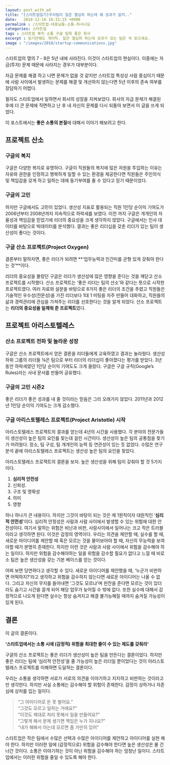 ```yaml
---
layout: post_with_ad
title: "[스타트업일기]우리팀이 일은 열심히 하는데 왜 성과가 없지.."
date:   2018-12-16 16:31:15 +0900
permalink : /스타트업-대표님들-소통-하시나요
categories: 스타트업
tags : 스타트업 복지 소통 구글 팀웍 좋은 회사
excerpt : 읽기만해도 개이득. 일은 열심히 하는데 성과가 있는 팀은 꼭 읽으세요. 
image : "/images/2018/startup-communications.jpg"
---
```


스타트업의 열의 7 - 8은 5년 내에 사라진다. 이것이 스타트업의 현실이다. 이중에는 자금(투자) 문제 때문에 사라지는 경우가 대부분이다. 

자금 문제를 해결 하고 나면 문제가 없을 것 같지만 스타트업 특성상 사람 중심이기 때문에 사람 사이에서 발생하는 문제를 해결 및 개선하지 않는다면 5년 이후의 존속 여부를 장담하기 어렵다.

필자도 스타트업에서 일하면서 회사의 성장을 지켜보았다. 회사의 자금 문제가 해결된 후에 더 큰 문제에 직면하고 난 후 내 자신의 문제를 다시 되돌아 보면서 이 글을 쓰게 되었다.

이 포스트에서는 **좋은 소통의 본질**에 대해서 이야기 해보려고 한다.

## **프로젝트 산소**

### **구글의 복지**
구글은 다양한 복지로 유명하다. 구글이 직원들의 복지에 많은 자원을 투입하는 이유는 자유와 권한을 인정하고 행복하게 일할 수 있는 환경을 제공한다면 직원들은 주인의식 및 책임감을 갖게 하고 일하는 데에 동기부여를 줄 수 있다고 믿기 때문이었다.

### **구글의 고민**

하지만 구글에서도 고민이 있었다. 생산성 지표로 활용되는 직원 1인당 순이익 기여도가 2006년부터 2008년까지 지속적으로 하락세를 보였다. 이전 까지 구글은 개개인의 자율성과 책임감을 믿었기에 리더의 중요성을 크게 생각하지 않았다. 구글에서는 인사 데이터를 바탕으로 빅데이터를 분석했다. 결과는 좋은 리더십을 갖춘 리더가 있는 팀이 생산성이 좋다는 것이다.

### **구글 산소 프로젝트(Project Oxygen)**

결론부터 말하자면, 좋은 리더가 되려면 **‘업무능력과 인간미를 균형 있게 갖춰야 한다는 것’**이다. 

리더의 중요성을 몰랐던 구글은 리더가 생산성에 많은 영향을 준다는 것을 깨닫고 산소프로젝트를 시작했다. 산소 프로젝트는 ‘좋은 리더는 팀의 산소’와 같다는 뜻으로 시작한 프로젝트였다. 여러 자료와 설문을 바탕으로 8가지 좋은 리더의 조건을 추렸고 직원들은 기술적인 우수성(전문성)을 가진 리더보다 1대 1 미팅을 자주 만들어 대화하고, 직원들의 삶과 경력관리에 관심을 가져주는 리더를 선호한다는 것을 알게 되었다. 산소 프로젝트는 **리더의 중요성을 일깨워 준 프로젝트**였다.

## **프로젝트 아리스토텔레스**

### **산소 프로젝트 전파 및 놀라운 성장**
구글은 산소 프로젝트에서 얻은 결론을 리더들에게 교육하였고 결과는 놀라웠다. 생산성 하위 그룹의 리더들 ¾은 팀으로 부터 리더의 리더십이 좋아졌다는 평가를 받았다. 3년 동안 하락세였던 1인당 순이익 기여도도 크게 올랐다. 구글은 구글 규칙(Google’s Rules)라는 사내 문서를 만들어 공유했다.

### **구글의 고민 시즌2**
좋은 리더가 좋은 성과를 내 줄 것이라는 믿음은 그리 오래가지 않았다. 2011년과 2012년 1인당 순이익 기여도는 크게 감소했다. 

### **구글 아리스토텔레스 프로젝트(Project Aristotle) 시작**

아리스토텔레스 프로젝트의 결과를 얻는데 4년의 시간을 사용했다. 각 분야의 전문가들이 생산성이 높은 팀의 요인를 찾는데 걸린 시간이다. 생산성이 높은 팀의 공통점을 찾기가 어려웠다. 장소, 팀 구성, 팀 개개인의 능력 등 연관성이 있는 듯 없었다. 수많은 연구 분석 끝에 아리스토텔레스 프로젝트는 생산성 높은 팀의 요인을 찾았다.

아리스토텔레스 프로젝트의 결론을 보자. 높은 생산성을 위해 팀이 갖춰야 할 것 5가지이다.

1. **심리적 안전성** 
1. 신뢰성.
1. 구조 및 명확성
1. 의미 
1. 영향

하나 하나가 큰 내용이다. 하지만 그것이 바탕이 되는 것은 제 1원칙이자 대원칙인 ‘**심리적 안전성**'이다. 심리적 안정성은 사람과 사람 사이에서 발생할 수 있는 위험에 대한 안전성이다. 여기서 말하는 위험은 비난과 비판, 사람사이에서 일어나는 크고 작은 트러블이라고 생각하면 된다. 이것은 감정의 영역이다. 우리는 의견을 제안할 때, 실수를 할 때, 새로운 아이디어를 제안할 때 혹은 모르는 것을 물어보아야 할 때, 자신의 무능력을 보여야할 때가 분명히 존재한다. 하지만 이런 것은 사람과 사람 사이에서 위험을 감수해야 하는 일이다. 하지만 위험을 감수해야하는 일을 위험을 감수할 필요가 없다고 느낄 때 비로소 팀은 높은 생산성을 갖는 기본 베이스를 얻는 것이다.

어찌 보면 당연하다고 생각할 수 있다. 새로운 아이디어를 제안했을 때, ‘누군가 비판하면 어떡하지?’라고 생각하고 위험을 감수하지 않는다면 새로운 아이디어는 나올 수 없다. 그리고 자신의 무지를 들어내면 ‘그것도 모르냐'며 핀잔을 준다면 모르는 것이 있더라도 숨기고 시간을 끌게 되어 해당 업무가 늦어질 수 밖에 없다. 또한 실수에 대해서 감정적으로 나오게 된다면 실수는 항상 숨겨지고 해결 불가능해질 때까지 숨겨질 가능성이 있게 된다.

## **결론**

이 글의 결론이다.

**‘스타트업에서는 소통 시에 (감정적) 위험을 최대한 줄이 수 있는 제도를 갖춰라'**

구글의 산소 프로젝트는 좋은 리더가 생산성이 높은 팀을 만든다는 결론이었다. 하지만 좋은 리더는 팀에 ‘심리적 안전성’을 줄 가능성이 높은 리더일 뿐이었다는 것이 아리스토텔레스 프로젝트를 이해하면 도달하는 결론이다.

우리는 소통을 생각하면 서로가 서로의 의견을 이야기하고 지지하고 비판하는 것이라고만 생각한다. 하지만 사실 소통에는 감수해야 할 위험이 존재한다. 감정이 상하거나 자존심에 상처를 입는 일이다.

> “그 아이디어로 돈 못 벌어요.”<br>
> “그것도 모르고 일하는 거에요?”<br>
> “이것도 제대로 처리 못해서 일을 만들어요?”<br>
> “그렇게 해서 문제 생기면 책임은 누가 지나요?”<br>
> “내가 해봐서 아는데 모르면 좀 가만히 있어"<br>

 스타트업은 작은 팀에서 수많은 선택과 수많은 아이디어를 제안하고 아이디어를 실현 해야 한다. 하지만 이러한 일에 (감정적으로) 위험을 감수해야 한다면 높은 생산성은 물 건너간 것이다. 소통은 이야기하는 것이 아닌 위험을 감수해야 하는 엄청난 일이다. 스타트업에서는 이러한 위험을 줄일 수 있도록 해야 한다.

